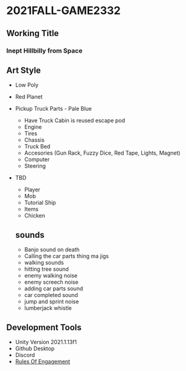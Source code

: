 # 2021FALL-GAME2332

## Working Title

### Inept Hillbilly from Space

## Art Style

* Low Poly
* Red Planet
* Pickup Truck Parts - Pale Blue
  * Have Truck Cabin is reused escape pod
  * Engine
  * Tires
  * Chassis
  * Truck Bed
  * Accesories (Gun Rack, Fuzzy Dice, Red Tape, Lights, Magnet)
  * Computer
  * Steering
* TBD
  * Player
  * Mob
  * Tutorial Ship
  * Items
  * Chicken
  
  ## sounds
  * Banjo sound on death
  * Calling the car parts thing ma jigs
  * walking sounds
  * hitting tree sound
  * enemy walking noise
  * enemy screech noise
  * adding car parts sound
  * car completed sound
  * jump and sprint noise
  * lumberjack whistle
  
## Development Tools

* Unity Version 2021.1.13f1
* Github Desktop
* Discord
* [Rules Of Engagement](https://github.com/alamo-classes/2021FALL-GAME2332/blob/main/docs/RuleOfEngagement.md)
